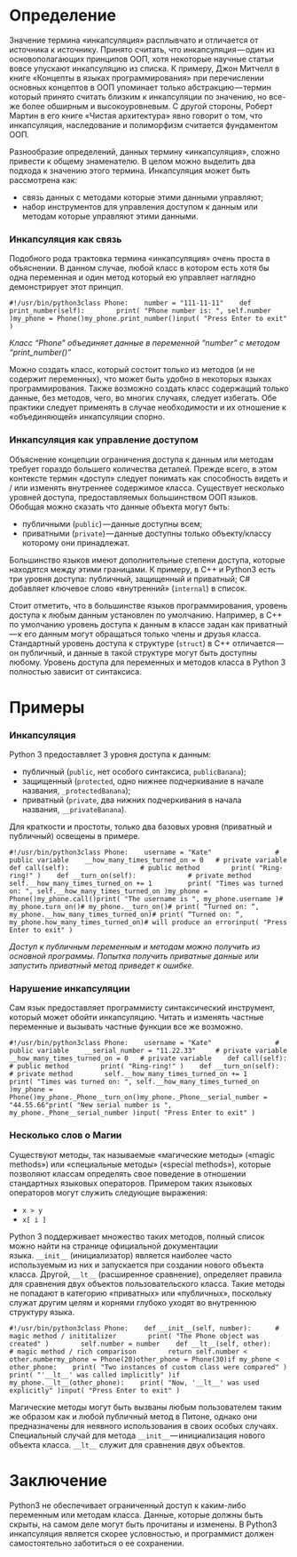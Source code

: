 # Определение

  

Значение термина «инкапсуляция» расплывчато и отличается от источника к источнику. Принято считать, что инкапсуляция — один из основополагающих принципов ООП, хотя некоторые научные статьи вовсе упускают инкапсуляцию из списка. К примеру, Джон Митчелл в книге «Концепты в языках программирования» при перечислении основных концептов в ООП упоминает только абстракцию — термин который принято считать близким к инкапсуляции по значению, но все-же более обширным и высокоуровневым. С другой стороны, Роберт Мартин в его книге «Чистая архитектура» явно говорит о том, что инкапсуляция, наследование и полиморфизм считается фундаментом ООП.

  

Разнообразие определений, данных термину «инкапсуляция», сложно привести к общему знаменателю. В целом можно выделить два подхода к значению этого термина. Инкапсуляция может быть рассмотрена как:

  

- связь данных с методами которые этими данными управляют;
- набор инструментов для управления доступом к данным или методам которые управляют этими данными.

  

### Инкапсуляция как связь

  

Подобного рода трактовка термина «инкапсуляция» очень проста в объяснении. В данном случае, любой класс в котором есть хотя бы одна переменная и один метод который ею управляет наглядно демонстрирует этот принцип.

  

```
#!/usr/bin/python3class Phone:    number = "111-11-11"    def print_number(self):        print( "Phone number is: ", self.number )my_phone = Phone()my_phone.print_number()input( "Press Enter to exit" )
```

  

_Класс “Phone” объединяет данные в переменной “number” с методом “print_number()”_

  

Можно создать класс, который состоит только из методов (и не содержит переменных), что может быть удобно в некоторых языках программирования. Также возможно создать класс содержащий только данные, без методов, чего, во многих случаях, следует избегать. Обе практики следует применять в случае необходимости и их отношение к «объединяющей» инкапсуляции спорно.

  

### Инкапсуляция как управление доступом

  

Объяснение концепции ограничения доступа к данным или методам требует гораздо большего количества деталей. Прежде всего, в этом контексте термин «доступ» следует понимать как способность видеть и / или изменять внутреннее содержимое класса. Существует несколько уровней доступа, предоставляемых большинством ООП языков. Обобщая можно сказать что данные объекта могут быть:

  

- публичными (`public`) — данные доступны всем;
- приватными (`private`) — данные доступны только объекту/классу которому они принадлежат.

  

Большинство языков имеют дополнительные степени доступа, которые находятся между этими границами. К примеру, в C++ и Python3 есть три уровня доступа: публичный, защищенный и приватный; C# добавляет ключевое слово «внутренний» (`internal`) в список.

  

Стоит отметить, что в большинстве языков программирования, уровень доступа к любым данным установлен по умолчанию. Например, в C++ по умолчанию уровень доступа к данным в классе задан как приватный— к его данным могут обращаться только члены и друзья класса. Стандартный уровень доступа к структуре (`struct`) в C++ отличается — он публичный, и данные в такой структуре могут быть доступны любому. Уровень доступа для переменных и методов класса в Python 3 полностью зависит от синтаксиса.

  

# Примеры

  

### Инкапсуляция

  

Python 3 предоставляет 3 уровня доступа к данным:

  

- публичный (`public`, нет особого синтаксиса, `publicBanana`);
- защищенный (`protected`, одно нижнее подчеркивание в начале названия, `_protectedBanana`);
- приватный (`private`, два нижних подчеркивания в начала названия, `__privateBanana`).

  

Для краткости и простоты, только два базовых уровня (приватный и публичный) освещены в примере.

  

```
#!/usr/bin/python3class Phone:    username = "Kate"                # public variable    __how_many_times_turned_on = 0   # private variable    def call(self):                  # public method        print( "Ring-ring!" )    def __turn_on(self):             # private method        self.__how_many_times_turned_on += 1         print( "Times was turned on: ", self.__how_many_times_turned_on )my_phone = Phone()my_phone.call()print( "The username is ", my_phone.username )# my_phone.turn_on()# my_phone.__turn_on()# print( “Turned on: “, my_phone.__how_many_times_turned_on)# print( “Turned on: “, my_phone.how_many_times_turned_on)# will produce an errorinput( "Press Enter to exit" )
```

  

_Доступ к публичным переменным и методам можно получить из основной программы. Попытка получить приватные данные или запустить приватный метод приведет к ошибке._

  

### Нарушение инкапсуляции

  

Сам язык предоставляет программисту синтаксический инструмент, который может обойти инкапсуляцию. Читать и изменять частные переменные и вызывать частные функции все же возможно.

  

```
#!/usr/bin/python3class Phone:    username = "Kate"                # public variable    __serial_number = "11.22.33"     # private variable    __how_many_times_turned_on = 0   # private variable    def call(self):                  # public method        print( "Ring-ring!" )    def __turn_on(self):             # private method        self.__how_many_times_turned_on += 1         print( "Times was turned on: ", self.__how_many_times_turned_on )my_phone = Phone()my_phone._Phone__turn_on()my_phone._Phone__serial_number = "44.55.66"print( "New serial number is ", my_phone._Phone__serial_number )input( "Press Enter to exit" )
```

  

### Несколько слов о Магии

  

Существуют методы, так называемые «магические методы» («magic methods») или «специальные методы» («special methods»), которые позволяют классам определять свое поведение в отношении стандартных языковых операторов. Примером таких языковых операторов могут служить следующие выражения:

  

- `x > y`
- `x[ i ]`

  

Python 3 поддерживает множество таких методов, полный список можно найти на странице официальной документации языка. `__init__` (инициализатор) является наиболее часто используемым из них и запускается при создании нового объекта класса. Другой, `__lt__` (расширенное сравнение), определяет правила для сравнения двух объектов пользовательского класса. Такие методы не попадают в категорию «приватных» или «публичных», поскольку служат другим целям и корнями глубоко уходят во внутреннюю структуру языка.

  

```
#!/usr/bin/python3class Phone:    def __init__(self, number):      # magic method / inititalizer        print( "The Phone object was created" )        self.number = number    def __lt__(self, other):         # magic method / rich comparison        return self.number < other.numbermy_phone = Phone(20)other_phone = Phone(30)if my_phone < other_phone:    print( "Two instances of custom class were compared" )    print( "'__lt__' was called implicitly" )if my_phone.__lt__(other_phone):    print( "Now, '__lt__' was used explicitly" )input( "Press Enter to exit" )
```

  

Магические методы могут быть вызваны любым пользователем таким же образом как и любой публичный метод в Питоне, однако они предназначены для неявного использования в своих особых случаях. Специальный случай для метода `__init__` — инициализация нового объекта класса. `__lt__` служит для сравнения двух объектов.

  

# Заключение

  

Python3 не обеспечивает ограниченный доступ к каким-либо переменным или методам класса. Данные, которые должны быть скрыты, на самом деле могут быть прочитаны и изменены. В Python3 инкапсуляция является скорее условностью, и программист должен самостоятельно заботиться о ее сохранении.